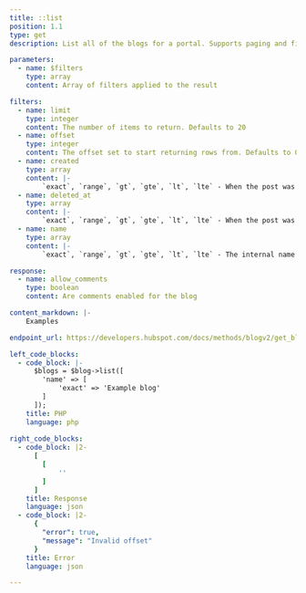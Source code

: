```yaml
---
title: ::list
position: 1.1
type: get
description: List all of the blogs for a portal. Supports paging and filtering.

parameters:
  - name: $filters
    type: array
    content: Array of filters applied to the result

filters:
  - name: limit
    type: integer
    content: The number of items to return. Defaults to 20
  - name: offset
    type: integer
    content: The offset set to start returning rows from. Defaults to 0
  - name: created
    type: array
    content: |-
        `exact`, `range`, `gt`, `gte`, `lt`, `lte` - When the post was first created, in milliseconds since the epoch
  - name: deleted_at
    type: array
    content: |-
        `exact`, `range`, `gt`, `gte`, `lt`, `lte` - When the post was deleted, in milliseconds since the epoch. Zero if the blog post was never deleted. Use a DELETE request to delete the post, do not set this directly
  - name: name
    type: array
    content: |-
        `exact`, `range`, `gt`, `gte`, `lt`, `lte` - The internal name of the blog

response:
  - name: allow_comments
    type: boolean
    content: Are comments enabled for the blog

content_markdown: |-
    Examples  

endpoint_url: https://developers.hubspot.com/docs/methods/blogv2/get_blogs

left_code_blocks:
  - code_block: |-
      $blogs = $blog->list([
        'name' => [
            'exact' => 'Example blog'
        ]
      ]);
    title: PHP
    language: php
    
right_code_blocks:
  - code_block: |2-
      [
        [
            ''
        ]
      ]
    title: Response
    language: json
  - code_block: |2-
      {
        "error": true,
        "message": "Invalid offset"
      }
    title: Error
    language: json

---
```

